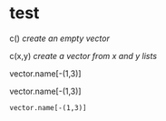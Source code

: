 # test



c()  _create an empty vector_

c(x,y)  _create a vector from x and y lists_

vector.name[-(1,3)]

  vector.name[-(1,3)]
  
    vector.name[-(1,3)]
